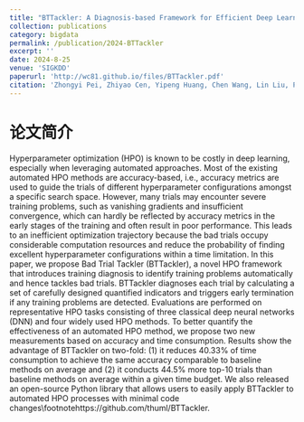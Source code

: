 ```yaml
---
title: "BTTackler: A Diagnosis-based Framework for Efficient Deep Learning Hyperparameter Optimization"
collection: publications
category: bigdata
permalink: /publication/2024-BTTackler
excerpt: ''
date: 2024-8-25
venue: 'SIGKDD'
paperurl: 'http://wc81.github.io/files/BTTackler.pdf'
citation: 'Zhongyi Pei, Zhiyao Cen, Yipeng Huang, Chen Wang, Lin Liu, Philip Yu, Mingsheng Long, Jianmin Wang. BTTackler: A Diagnosis-based Framework for Efficient Deep Learning Hyperparameter Optimization. SIGKDD 2024.'
---
```


论文简介
======
Hyperparameter optimization (HPO) is known to be costly in deep learning, especially when leveraging automated approaches. Most of the existing automated HPO methods are accuracy-based, i.e., accuracy metrics are used to guide the trials of different hyperparameter configurations amongst a specific search space. However, many trials may encounter severe training problems, such as vanishing gradients and insufficient convergence, which can hardly be reflected by accuracy metrics in the early stages of the training and often result in poor performance. This leads to an inefficient optimization trajectory because the bad trials occupy considerable computation resources and reduce the probability of finding excellent hyperparameter configurations within a time limitation. In this paper, we propose Bad Trial Tackler (BTTackler), a novel HPO framework that introduces training diagnosis to identify training problems automatically and hence tackles bad trials. BTTackler diagnoses each trial by calculating a set of carefully designed quantified indicators and triggers early termination if any training problems are detected. Evaluations are performed on representative HPO tasks consisting of three classical deep neural networks (DNN) and four widely used HPO methods. To better quantify the effectiveness of an automated HPO method, we propose two new measurements based on accuracy and time consumption. Results show the advantage of BTTackler on two-fold: (1) it reduces 40.33% of time consumption to achieve the same accuracy comparable to baseline methods on average and (2) it conducts 44.5% more top-10 trials than baseline methods on average within a given time budget. We also released an open-source Python library that allows users to easily apply BTTackler to automated HPO processes with minimal code changes\footnotehttps://github.com/thuml/BTTackler.